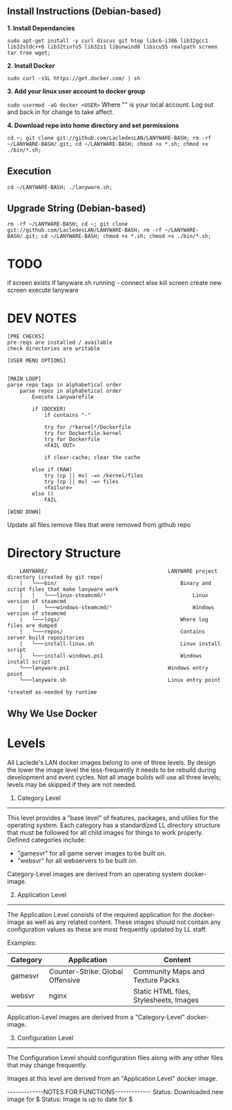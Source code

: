 Install Instructions (Debian-based)
-----------------------------------

**1. Install Dependancies**

` sudo apt-get install -y curl discus git htop libc6-i386 lib32gcc1 lib32stdc++6 lib32tinfo5 lib32z1 libunwind8 libicu55 realpath screen tar tree wget; `

**2. Install Docker**

` sudo curl -sSL https://get.docker.com/ | sh `

**3. Add your linux user account to docker group**

` sudo usermod -aG docker <USER> `
Where "<USER>" is your local account. Log out and back in for change to take affect.

**4. Download repo into home directory and set permissions**

`cd ~; git clone git://github.com/LacledesLAN/LANYWARE-BASH; rm -rf ~/LANYWARE-BASH/.git; cd ~/LANYWARE-BASH; chmod +x *.sh; chmod +x ./bin/*.sh;`

Execution
---------

` cd ~/LANYWARE-BASH; ./lanyware.sh; `

Upgrade String (Debian-based)
-----------------------------------
`rm -rf ~/LANYWARE-BASH; cd ~; git clone git://github.com/LacledesLAN/LANYWARE-BASH; rm -rf ~/LANYWARE-BASH/.git; cd ~/LANYWARE-BASH; chmod +x *.sh; chmod +x ./bin/*.sh;`


TODO
====
if screen exists
   if lanyware.sh running - connect
   else kill screen
   create new screen
   execute lanyware




DEV NOTES
=========

<LANYWARE>

    [PRE CHECKS]
    pre-reqs are installed / available
    check directories are writable

    [USER MENU OPTIONS]


    [MAIN LOOP]
    parse repo tags in alphabetical order
        parse repos in alphabetical order
            Execute Lanywarefile

            if (DOCKER)
                if contains "-"

                try for /*kernel*/Dockerfile
                try for Dockerfile.kernel
                try for Dockerfile
                <FAIL OUT>

                if clear-cache; clear the cache

            else if (RAW)
                try (cp || mv) -=> /kernel/files
                try (cp || mv) -=> files
                <failure>
            else ()
                FAIL

    [WIND DOWN]


<UPDATE>
    Update all files
    remove files that were removed from github repo


Directory Structure
===================
```
    LANYWARE/                                       LANYWARE project directory (created by git repo)
    |   └───bin/                                        Binary and script files that make lanyware work
    |   |   └───linux-steamcmd/¹                            Linux version of steamcmd
    |   |   └───windows-steamcmd/¹                          Windows version of steamcmd
    |   └───logs/                                       Where log files are dumped
    |   └───repos/                                      Contains server build repositories
    |   └───install-linux.sh                            Linux install script
    |   └───install-windows.ps1                         Windows install script
    └───lanyware.ps1                                Windows entry point
    └───lanyware.sh                                 Linux entry point

¹created as-needed by runtime
```


Why We Use Docker
-----------------

Levels
======
All Laclede's LAN docker images belong to one of three levels.  By design the lower the image level the less-frequently it needs to be rebuild during development and event cycles.  Not all image builds will use all three levels; levels may be skipped if they are not needed.

1. Category Level
-----------------
This level provides a "base level" of features, packages, and utilies for the operating system.  Each category has a standardized LL directory structure that must be followed for all child images for things to work properly. Defined categories include:

* "gamesvr" for all game server images to be built on.
* "websvr" for all webservers to be built on.

Category-Level images are derived from an operating system docker-image.

2. Application Level
---------------------
The Application Level consists of the required application for the docker-image as well as any related content. These images should not contain any configuration values as these are most frequently updated by LL staff.

Examples:

| Category | Application                      | Content                                |
|----------|----------------------------------|----------------------------------------|
| gamesvr  | Counter-Strike: Global Offensive | Community Maps and Texture Packs       |
| websvr   | nginx                            | Static HTML files, Stylesheets, Images |

Application-Level images are derived from a "Category-Level" docker-image.

3. Configuration Level
----------------------
The Configuration Level should configuration files along with any other files that may change frequently.


Images at this level are derived from an "Application Level" docker image.


-------------NOTES FOR FUNCTIONS-------------
Status: Downloaded new image for $
Status: Image is up to date for $
